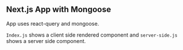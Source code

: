 ## Next.js App with Mongoose

App uses react-query and mongoose.

`Index.js` shows a client side rendered component and `server-side.js` shows a server side component.